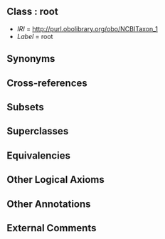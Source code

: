 
## Class : root

 * *IRI* = http://purl.obolibrary.org/obo/NCBITaxon_1
 * *Label* = root

## Synonyms


## Cross-references


## Subsets


## Superclasses


## Equivalencies


## Other Logical Axioms


## Other Annotations


## External Comments

